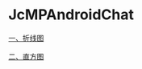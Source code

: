 # JcMPAndroidChat

[一、折线图](./app/src/main/java/com/android/jc/mp_android_chat/line/LineChart.md)
<br>
<br>
[二、直方图]()
<br>
<br>